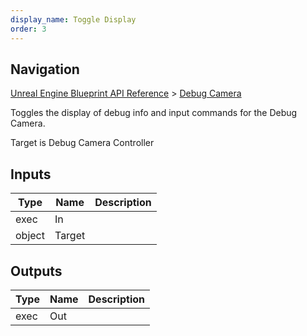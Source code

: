 ```yaml
---
display_name: Toggle Display
order: 3
---
```

## Navigation

[Unreal Engine Blueprint API Reference](https://dev.epicgames.com/documentation/en-us/unreal-engine/BlueprintAPI) > [Debug Camera](https://dev.epicgames.com/documentation/en-us/unreal-engine/BlueprintAPI/DebugCamera)

Toggles the display of debug info and input commands for the Debug Camera.

Target is Debug Camera Controller

## Inputs

| Type | Name | Description |
| --- | --- | --- |
| exec | In |  |
| object | Target |  |

## Outputs

| Type | Name | Description |
| --- | --- | --- |
| exec | Out |  |
